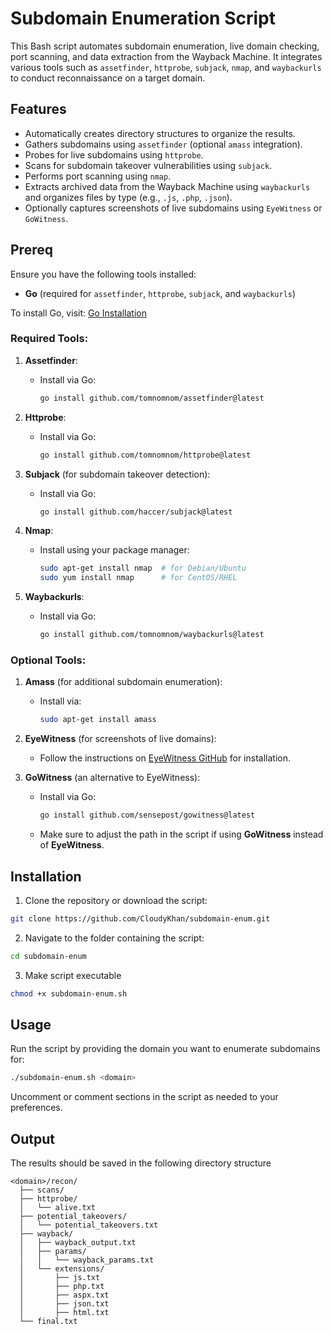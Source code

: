 # Subdomain Enumeration Script

This Bash script automates subdomain enumeration, live domain checking, port scanning, and data extraction from the Wayback Machine. It integrates various tools such as `assetfinder`, `httprobe`, `subjack`, `nmap`, and `waybackurls` to conduct reconnaissance on a target domain.

## Features

- Automatically creates directory structures to organize the results.
- Gathers subdomains using `assetfinder` (optional `amass` integration).
- Probes for live subdomains using `httprobe`.
- Scans for subdomain takeover vulnerabilities using `subjack`.
- Performs port scanning using `nmap`.
- Extracts archived data from the Wayback Machine using `waybackurls` and organizes files by type (e.g., `.js`, `.php`, `.json`).
- Optionally captures screenshots of live subdomains using `EyeWitness` or `GoWitness`.

## Prereq

Ensure you have the following tools installed:

- **Go** (required for `assetfinder`, `httprobe`, `subjack`, and `waybackurls`)

To install Go, visit: [Go Installation](https://golang.org/dl/)

### **Required Tools**:

1. **Assetfinder**:
   - Install via Go:
     ```bash
     go install github.com/tomnomnom/assetfinder@latest
     ```

2. **Httprobe**:
   - Install via Go:
     ```bash
     go install github.com/tomnomnom/httprobe@latest
     ```

3. **Subjack** (for subdomain takeover detection):
   - Install via Go:
     ```bash
     go install github.com/haccer/subjack@latest
     ```

4. **Nmap**:
   - Install using your package manager:
     ```bash
     sudo apt-get install nmap  # for Debian/Ubuntu
     sudo yum install nmap      # for CentOS/RHEL
     ```

5. **Waybackurls**:
   - Install via Go:
     ```bash
     go install github.com/tomnomnom/waybackurls@latest
     ```

### **Optional Tools**:

1. **Amass** (for additional subdomain enumeration):
   - Install via:
     ```bash
     sudo apt-get install amass
     ```

2. **EyeWitness** (for screenshots of live domains):
   - Follow the instructions on [EyeWitness GitHub](https://github.com/FortyNorthSecurity/EyeWitness) for installation.

3. **GoWitness** (an alternative to EyeWitness):
   - Install via Go:
     ```bash
     go install github.com/sensepost/gowitness@latest
     ```

   - Make sure to adjust the path in the script if using **GoWitness** instead of **EyeWitness**.

## Installation

1. Clone the repository or download the script:

```bash
git clone https://github.com/CloudyKhan/subdomain-enum.git
```
2. Navigate to the folder containing the script:

```bash
cd subdomain-enum
````
3. Make script executable

```bash
chmod +x subdomain-enum.sh
```
## Usage

Run the script by providing the domain you want to enumerate subdomains for:
```bash
./subdomain-enum.sh <domain>
```

Uncomment or comment sections in the script as needed to your preferences.

## Output
The results should be saved in the following directory structure 
```
<domain>/recon/
  ├── scans/
  ├── httprobe/
  │   └── alive.txt
  ├── potential_takeovers/
  │   └── potential_takeovers.txt
  ├── wayback/
  │   ├── wayback_output.txt
  │   ├── params/
  │   │   └── wayback_params.txt
  │   └── extensions/
  │       ├── js.txt
  │       ├── php.txt
  │       ├── aspx.txt
  │       ├── json.txt
  │       ├── html.txt
  └── final.txt
```
